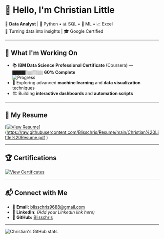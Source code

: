 # 👋 Hello, I'm Christian Little

💼 **Data Analyst** | 🐍 Python • 📊 SQL • 🤖 ML • 📈 Excel  
🎯 Turning data into insights | 🎓 Google Certified

---

## 🚀 What I'm Working On
- 📚 **IBM Data Science Professional Certificate** (Coursera) — `██████░░░░░░░░` **60% Complete**  
  ![Progress](https://img.shields.io/badge/Coursera_Progress-60%25-blue?style=for-the-badge)  
- 🧠 Exploring advanced **machine learning** and **data visualization** techniques  
- 🏗️ Building **interactive dashboards** and **automation scripts**  

---

## 📄 My Resume
[[![View Resume](https://img.shields.io/badge/View-Resume-blue?style=for-the-badge)](https://bit.ly/ChrisLittleResume)](https://raw.githubusercontent.com/Blisschris/Resume/main/Christian%20Little%20Resume.pdf
)

---

## 🏆 Certifications
[![View Certificates](https://img.shields.io/badge/View-Certificates-green?style=for-the-badge)](https://github.com/Blisschris/Google-Certificates)

---

## 📬 Connect with Me
- 📧 **Email:** [blisschris9688@gmail.com](mailto:blisschris9688@gmail.com)  
- 💼 **LinkedIn:** *(Add your LinkedIn link here)*  
- 🐙 **GitHub:** [Blisschris](https://github.com/Blisschris)  

---

<!-- Optional GitHub Stats Section -->
![Christian's GitHub stats](https://github-readme-stats.vercel.app/api?username=Blisschris&show_icons=true&theme=tokyonight)
